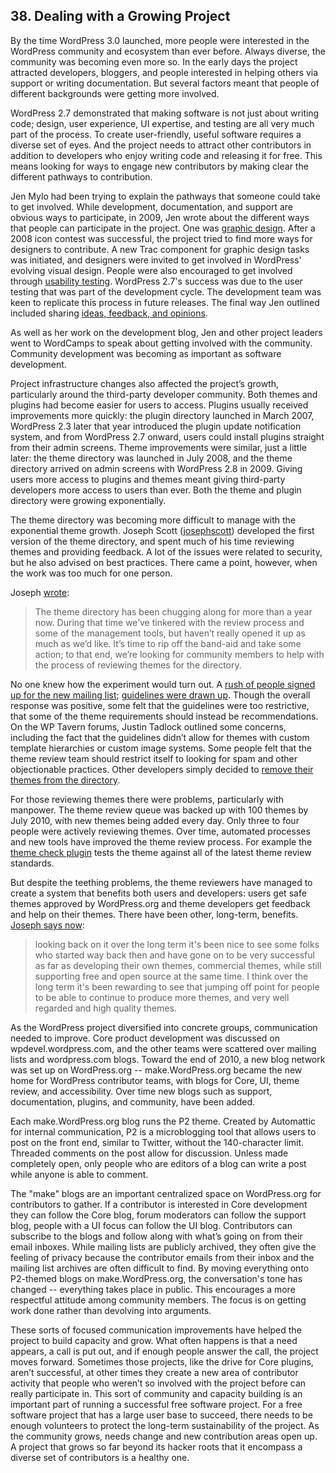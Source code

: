 ## 38. Dealing with a Growing Project

By the time WordPress 3.0 launched, more people were interested in the WordPress community and ecosystem than ever before. Always diverse, the community was becoming even more so. In the early days the project attracted developers, bloggers, and people interested in helping others via support or writing documentation. But several factors meant that people of different backgrounds were getting more involved.

WordPress 2.7 demonstrated that making software is not just about writing code; design, user experience, UI expertise, and testing are all very much part of the process. To create user-friendly, useful software requires a diverse set of eyes. And the project needs to attract other contributors in addition to developers who enjoy writing code and releasing it for free. This means looking for ways to engage new contributors by making clear the different pathways to contribution.

Jen Mylo had been trying to explain the pathways that someone could take to get involved. While development, documentation, and support are obvious ways to participate, in 2009, Jen wrote about the different ways that people can participate in the project. One was [graphic design](https://wordpress.org/news/2009/04/contributing-to-wordpress-part-ii-graphic-design/). After a 2008 icon contest was successful, the project tried to find more ways for designers to contribute. A new Trac component for graphic design tasks was initiated, and designers were invited to get involved in WordPress' evolving visual design. People were also encouraged to get involved through [usability testing](https://wordpress.org/news/2009/05/testing-opps/). WordPress 2.7's success was due to the user testing that was part of the development cycle. The development team was keen to replicate this process in future releases. The final way Jen outlined included sharing [ideas, feedback, and opinions](https://wordpress.org/news/2009/05/ideas/). 

As well as her work on the development blog, Jen and other project leaders went to WordCamps to speak about getting involved with the community. Community development was becoming as important as software development.

Project infrastructure changes also affected the project’s growth, particularly around the third-party developer community. Both themes and plugins had become easier for users to access. Plugins usually received improvements more quickly: the plugin directory launched in March 2007, WordPress 2.3 later that year introduced the plugin update notification system, and from WordPress 2.7 onward, users could install plugins straight from their admin screens. Theme improvements were similar, just a little later:  the theme directory was launched in July 2008, and the theme directory arrived on admin screens with WordPress 2.8 in 2009. Giving users more access to plugins and themes meant giving third-party developers more access to users than ever. Both the theme and plugin directory were growing exponentially.

The theme directory was becoming more difficult to manage with the exponential theme growth. Joseph Scott ([josephscott](https://profiles.wordpress.org/josephscott)) developed the first version of the theme directory, and spent much of his time reviewing themes and providing feedback. A lot of the issues were related to security, but he also advised on best practices. There came a point, however, when the work was too much for one person. 

Joseph [wrote](https://wordpress.org/news/2010/06/expanding-the-theme-review-experiment/):	

> The theme directory has been chugging along for more than a year now. During that time we’ve tinkered with the review process and some of the management tools, but haven’t really opened it up as much as we’d like. It’s time to rip off the band-aid and take some action; to that end, we’re looking for community members to help with the process of reviewing themes for the directory.	

No one knew how the experiment would turn out. A [rush of people signed up for the new mailing list](http://lists.wordpress.org/pipermail/theme-reviewers/2010-June/); [guidelines were drawn up](http://codex.wordpress.org/index.php?title=Theme_Review&oldid=91889). Though the overall response was positive, some felt that the guidelines were too restrictive, that some of the theme requirements should instead be recommendations. On the WP Tavern forums, Justin Tadlock outlined some concerns, including the fact that the guidelines didn’t allow for themes with custom template hierarchies or custom image systems. Some people felt that the theme review team should restrict itself to looking for spam and other objectionable practices. Other developers simply decided to [remove their themes from the directory](http://quirm.net/2010/08/27/retiring-themes/).	

For those reviewing themes there were problems, particularly with manpower. The theme review queue was backed up with 100 themes by July 2010, with new themes being added every day. Only three to four people were actively reviewing themes. Over time, automated processes and new tools have improved the theme review process. For example the [theme check plugin](https://wordpress.org/plugins/theme-check/) tests the theme against all of the latest theme review standards.	

But despite the teething problems, the theme reviewers have managed to create a system that benefits both users and developers: users get safe themes approved by WordPress.org and theme developers get feedback and help on their themes. There have been other, long-term, benefits. [Joseph says now](http://archive.wordpress.org/interviews/2014_05_27_Scott.html#L66):

> looking back on it over the long term it's been nice to see some folks who started way back then and have gone on to be very successful as far as developing their own themes, commercial themes, while still supporting free and open source at the same time.  I think over the long term it's been rewarding to see that jumping off point for people to be able to continue to produce more themes, and very well regarded and high quality themes.

As the WordPress project diversified into concrete groups, communication needed to improve. Core product development was discussed on wpdevel.wordpress.com, and the other teams were scattered over mailing lists and wordpress.com blogs. Toward the end of 2010, a new blog network was set up on WordPress.org -- make.WordPress.org became the new home for WordPress contributor teams, with blogs for Core, UI, theme review, and accessibility. Over time new blogs such as support, documentation, plugins, and community, have been added.

Each make.WordPress.org blog runs the P2 theme. Created by Automattic for internal communication, P2 is a microblogging tool that allows users to post on the front end, similar to Twitter, without the 140-character limit. Threaded comments on the post allow for discussion. Unless made completely open, only people who are editors of a blog can write a post while anyone is able to comment. 	

The "make" blogs are an important centralized space on WordPress.org for contributors to gather. If a contributor is interested in Core development they can follow the Core blog, forum moderators can follow the support blog, people with a UI focus can follow the UI blog. Contributors can subscribe to the blogs and follow along with what’s going on from their email inboxes. While mailing lists are publicly archived, they often give the feeling of privacy because the contributor emails from their inbox and the mailing list archives are often difficult to find. By moving everything onto P2-themed blogs on make.WordPress.org, the conversation's tone has changed -- everything takes place in public. This encourages a more respectful attitude among community members. The focus is on getting work done rather than devolving into arguments.

These sorts of focused communication improvements have helped the project to build capacity and grow. What often happens is that a need appears, a call is put out, and if enough people answer the call, the project moves forward. Sometimes those projects, like the drive for Core plugins, aren’t successful, at other times they create a new area of contributor activity that people who weren’t so involved with the project before can really participate in. This sort of community and capacity building is an important part of running a successful free software project. For a free software project that has a large user base to succeed, there needs to be enough volunteers to protect the long-term sustainability of the project. As the community grows, needs change and new contribution areas open up. A project that grows so far beyond its hacker roots that it encompass a diverse set of contributors is a healthy one.
